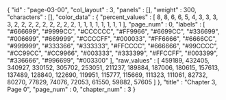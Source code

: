 {
  "id" : "page-03-00",
  "col_layout" : 3,
  "panels" : [],
  "weight" : 300,
  "characters" : [],
  "color_data" : {
    "percent_values" : [
      8,
      8,
      6,
      6,
      5,
      4,
      3,
      3,
      3,
      3,
      2,
      2,
      2,
      2,
      2,
      2,
      2,
      2,
      2,
      1,
      1,
      1,
      1,
      1,
      1,
      1,
      1
    ],
    "page_num" : 0,
    "labels" : [
      "#666699",
      "#9999CC",
      "#CCCCCC",
      "#FF9966",
      "#6699CC",
      "#336699",
      "#006699",
      "#669999",
      "#CCCCFF",
      "#000033",
      "#FF6666",
      "#6666CC",
      "#999999",
      "#333366",
      "#333333",
      "#FFCCCC",
      "#666666",
      "#99CCCC",
      "#CC99CC",
      "#CC9966",
      "#003333",
      "#333399",
      "#FFCCFF",
      "#003399",
      "#336666",
      "#996699",
      "#003300"
    ],
    "raw_values" : [
      459189,
      432405,
      340927,
      330152,
      305702,
      253051,
      211237,
      189884,
      187006,
      180615,
      157613,
      137489,
      128840,
      122690,
      119951,
      115777,
      115669,
      111323,
      111061,
      82732,
      80270,
      77829,
      74076,
      72053,
      61550,
      59882,
      57605
    ]
  },
  "title" : "Chapter 3, Page 0",
  "page_num" : 0,
  "chapter_num" : 3
}
